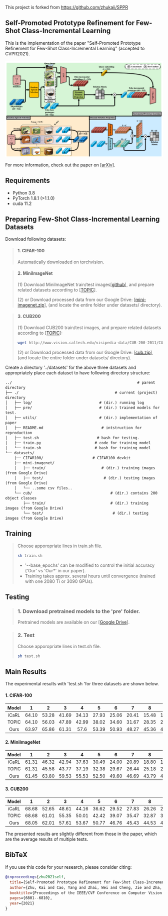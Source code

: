 This project is forked from https://github.com/zhukaii/SPPR

## Self-Promoted Prototype Refinement for Few-Shot Class-Incremental Learning

This is the implementation of the paper "Self-Promoted Prototype Refinement for Few-Shot Class-Incremental Learning" (accepted to CVPR2021).

<p align="middle">
    <img src="assets/architecture.png">
</p>

For more information, check out the paper on [[arXiv](https://arxiv.org/abs/2107.08918)].

## Requirements

- Python 3.8
- PyTorch 1.8.1 (>1.1.0)
- cuda 11.2

## Preparing Few-Shot Class-Incremental Learning Datasets
Download following datasets:

> #### 1. CIFAR-100
> Automatically downloaded on torchvision.

> #### 2. MiniImageNet
> (1) Download MiniImageNet train/test images[[github](https://github.com/yaoyao-liu/mini-imagenet-tools)],
> and prepare related datasets according to [[TOPIC](https://github.com/xyutao/fscil)].
>
> (2) or Download processed data from our Google Drive: [[mini-imagenet.zip](https://drive.google.com/drive/folders/1VY4RVXZUc4sc9sDRmk70RRamyWQkU_Z_?usp=sharing)],
> (and locate the entire folder under datasets/ directory).

> #### 3. CUB200
> (1) Download CUB200 train/test images, and prepare related datasets according to [[TOPIC](https://github.com/xyutao/fscil)]:
> ```bash
> wget http://www.vision.caltech.edu/visipedia-data/CUB-200-2011/CUB_200_2011.tgz
> ```
> (2) or Download processed data from our Google Drive: [[cub.zip](https://drive.google.com/drive/folders/1VY4RVXZUc4sc9sDRmk70RRamyWQkU_Z_?usp=sharing)],
> (and locate the entire folder under datasets/ directory).

Create a directory '../datasets' for the above three datasets and appropriately place each dataset to have following directory structure:

    ../                                                        # parent directory
    ├── ./                                           # current (project) directory
    │   ├── log/                              # (dir.) running log
    │   ├── pre/                              # (dir.) trained models for test.
    │   ├── utils/                            # (dir.) implementation of paper 
    │   ├── README.md                          # intstruction for reproduction
    │   ├── test.sh                          # bash for testing.
    │   ├── train.py                        # code for training model
    │   └── train.sh                        # bash for training model
    └── datasets/
        ├── CIFAR100/                      # CIFAR100 devkit
        ├── mini-imagenet/           
        │   ├── train/                         # (dir.) training images (from Google Drive)
        │   ├── test/                           # (dir.) testing images (from Google Drive)
        │   └── ..some csv files..
        └── cub/                                   # (dir.) contains 200 object classes
            ├── train/                             # (dir.) training images (from Google Drive)
            └── test/                               # (dir.) testing images (from Google Drive)

## Training
> Choose apporopriate lines in train.sh file.
> ```bash
> sh train.sh
> ```
> * '--base_epochs' can be modified to control the initial accuracy ('Our' vs 'Our*' in our paper).
> * Training takes approx. several hours until convergence (trained with one 2080 Ti or 3090 GPUs).

## Testing

> ### 1. Download pretrained models to the 'pre' folder.
> Pretrained models are available on our [[Google Drive](https://drive.google.com/drive/folders/1HX8nIDWlz8AVzqL2Fy6zqZg15SeDSGg3?usp=sharing)].


> ### 2. Test
> Choose apporopriate lines in test.sh file.
> ```bash
> sh test.sh 
> ```


## Main Results

The experimental results with 'test.sh 'for three datasets are shown below.

#### 1. CIFAR-100

|       Model       | 1  | 2 | 3 | 4 | 5 | 6 | 7 | 8 | 9 |
| :----------------: | :------: | :------: | :------: | :------: | :------: | :------: | :------: |:------: | :------: |
| iCaRL | 64.10 |  53.28  |  41.69  |  34.13  | 27.93  | 25.06  | 20.41 | 15.48  | 13.73 |
| TOPIC | 64.10 | 56.03 | 47.89 | 42.99 | 38.02 | 34.60 | 31.67 | 28.35  | 25.86 |
| Ours | 63.97 | 65.86 | 61.31 | 57.6 | 53.39 | 50.93 | 48.27 | 45.36  | 43.32 |

#### 2. MiniImageNet

|       Model       | 1  | 2 | 3 | 4 | 5 | 6 | 7 | 8 | 9 |
| :----------------: | :------: | :------: | :------: | :------: | :------: | :------: | :------: |:------: | :------: |
| iCaRL | 61.31 |  46.32  |  42.94  |  37.63  | 30.49  | 24.00  | 20.89 | 18.80  | 17.21 |
| TOPIC | 61.31 | 45.58 | 43.77 | 37.19 | 32.38 | 29.67 | 26.44 | 25.18  | 21.80|
| Ours | 61.45 | 63.80 | 59.53 | 55.53 | 52.50 | 49.60 | 46.69 | 43.79  | 41.92|

#### 3. CUB200

|       Model       | 1  | 2 | 3 | 4 | 5 | 6 | 7 | 8 | 9 | 10 | 11 |
| :----------------: | :------: | :------: | :------: | :------: | :------: | :------: | :------: |:------: | :------: |:------: | :------: |
| iCaRL | 68.68 |  52.65  |  48.61  |  44.16  | 36.62  | 29.52  | 27.83 | 26.26  | 24.01 | 23.89 | 21.16 |
| TOPIC | 68.68 | 61.01 | 55.35 | 50.01 | 42.42 | 39.07 | 35.47 | 32.87 | 30.04 | 25.91  | 24.85 |
| Ours | 68.05 | 62.01 | 57.61 | 53.67 | 50.77 | 46.76 | 45.43 | 44.53  | 41.74| 39.93  | 38.45 |

The presented results are slightly different from those in the paper, which are the average results of multiple tests. 

## BibTeX
If you use this code for your research, please consider citing:
````BibTeX
@inproceedings{zhu2021self,
  title={Self-Promoted Prototype Refinement for Few-Shot Class-Incremental Learning},
  author={Zhu, Kai and Cao, Yang and Zhai, Wei and Cheng, Jie and Zha, Zheng-Jun},
  booktitle={Proceedings of the IEEE/CVF Conference on Computer Vision and Pattern Recognition},
  pages={6801--6810},
  year={2021}
}
````
